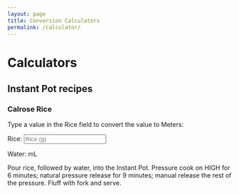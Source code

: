 ```yaml
---
layout: page
title: Conversion Calculators
permalink: /calculator/
---
```


# Calculators

## Instant Pot recipes

### Calrose Rice

<p>Type a value in the Rice field to convert the value to Meters:</p>

<p>
  <label>Rice:</label>
  <input id="inputFeet" type="number" placeholder="Rice (g)" oninput="LengthConverter(this.value)" onchange="CalroseRice(this.value)">
</p>
<p>Water: <span id="outputMeters"></span> mL</p>

<script>
function CalroseRice(valNum) {
  document.getElementById("outputMeters").innerHTML=valNum/3.2808;
}
</script>

Pour rice, followed by water, into the Instant Pot. Pressure cook on HIGH for 6 minutes; natural pressure release for 9 minutes; manual release the rest of the pressure. Fluff with fork and serve.
